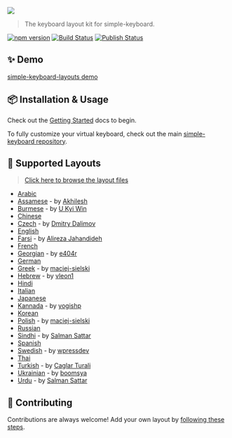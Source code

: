 <a href="https://hodgef.com/simple-keyboard/demos" title="View Demo" target="_blank"><img src="https://i.imgur.com/VfSCVSS.png"></a>

<blockquote>The keyboard layout kit for simple-keyboard.</blockquote>

[![npm version](https://badge.fury.io/js/simple-keyboard-layouts.svg)](https://www.npmjs.com/package/simple-keyboard-layouts)
 <a href="https://github.com/hodgef/simple-keyboard-layouts/actions"><img alt="Build Status" src="https://github.com/hodgef/simple-keyboard-layouts/workflows/Build/badge.svg?color=green" /></a> <a href="https://github.com/hodgef/simple-keyboard-layouts/actions"><img alt="Publish Status" src="https://github.com/hodgef/simple-keyboard-layouts/workflows/Publish/badge.svg?color=green" /></a>


## ✨ Demo

[simple-keyboard-layouts demo](https://hodgef.com/simple-keyboard/demos/)

## 📦 Installation & Usage

Check out the [Getting Started](https://hodgef.com/simple-keyboard/modules/simple-keyboard-layouts/) docs to begin.

To fully customize your virtual keyboard, check out the main [simple-keyboard repository](https://github.com/hodgef/simple-keyboard).

## 📃 Supported Layouts

> [Click here to browse the layout files](https://github.com/hodgef/simple-keyboard-layouts/tree/master/src/lib/layouts)

* [Arabic](https://hodgef.com/simple-keyboard/demos/?d=arabic)
* [Assamese](https://hodgef.com/simple-keyboard/demos/?d=assamese) - by [Akhilesh](https://github.com/akki2825)
* [Burmese](https://hodgef.com/simple-keyboard/demos/?d=burmese) - by [U Kyi Win](https://github.com/ukyiwin)
* [Chinese](https://hodgef.com/simple-keyboard/demos/?d=chinese)
* [Czech](https://hodgef.com/simple-keyboard/demos/?d=czech) - by [Dmitry Dalimov](https://github.com/slavabogov)
* [English](https://hodgef.com/simple-keyboard/demos/?d=)
* [Farsi](https://hodgef.com/simple-keyboard/demos/?d=farsi) - by [Alireza Jahandideh](https://github.com/Youhan)
* [French](https://hodgef.com/simple-keyboard/demos/?d=french)
* [Georgian](https://hodgef.com/simple-keyboard/demos/?d=georgian) - by [e404r](https://github.com/e404r)
* [German](https://hodgef.com/simple-keyboard/demos/?d=german)
* [Greek](https://hodgef.com/simple-keyboard/demos/?d=greek) - by [maciej-sielski](https://github.com/maciej-sielski)
* [Hebrew](https://hodgef.com/simple-keyboard/demos/?d=hebrew) - by [vleon1](https://github.com/vleon1)
* [Hindi](https://hodgef.com/simple-keyboard/demos/?d=hindi)
* [Italian](https://hodgef.com/simple-keyboard/demos/?d=italian)
* [Japanese](https://hodgef.com/simple-keyboard/demos/?d=japanese)
* [Kannada](https://hodgef.com/simple-keyboard/demos/?d=kannada) - by [yogishp](https://github.com/yogishp)
* [Korean](https://hodgef.com/simple-keyboard/demos/?d=korean)
* [Polish](https://hodgef.com/simple-keyboard/demos/?d=polish) - by [maciej-sielski](https://github.com/maciej-sielski)
* [Russian](https://hodgef.com/simple-keyboard/demos/?d=russian)
* [Sindhi](https://hodgef.com/simple-keyboard/demos/?d=sindhi) - by [Salman Sattar](https://github.com/salman65)
* [Spanish](https://hodgef.com/simple-keyboard/demos/?d=spanish)
* [Swedish](https://hodgef.com/simple-keyboard/demos/?d=swedish) - by [wpressdev](https://github.com/wpressdev)
* [Thai](https://hodgef.com/simple-keyboard/demos/?d=thai)
* [Turkish](https://hodgef.com/simple-keyboard/demos/?d=turkish) - by [Caglar Turali](https://github.com/caglarturali)
* [Ukrainian](https://hodgef.com/simple-keyboard/demos/?d=ukrainian) - by [boomsya](https://github.com/boomsya)
* [Urdu](https://hodgef.com/simple-keyboard/demos/?d=urdu) - by [Salman Sattar](https://github.com/salman65)

## 🌟 Contributing

Contributions are always welcome! Add your own layout by [following these steps](https://github.com/hodgef/simple-keyboard-layouts/wiki/Adding-a-Layout).
